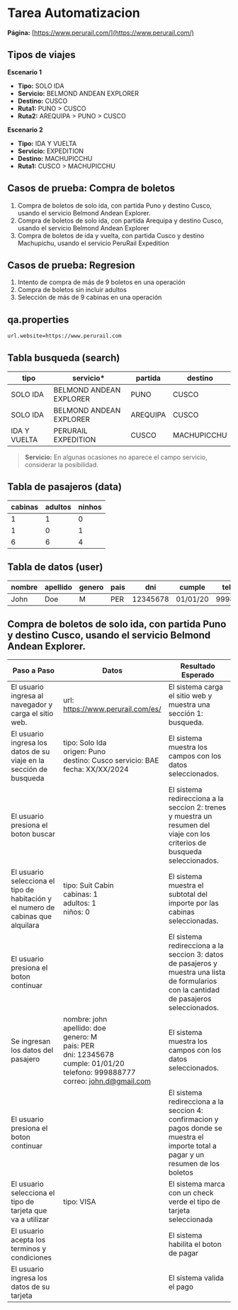 # Tarea Automatizacion

**Página:** [https://www.perurail.com/](https://www.perurail.com/)

## Tipos de viajes

**Escenario 1**
- **Tipo:** SOLO IDA
- **Servicio:** BELMOND ANDEAN EXPLORER
- **Destino:** CUSCO
- **Ruta1:** PUNO > CUSCO
- **Ruta2:** AREQUIPA > PUNO > CUSCO

**Escenario 2**
- **Tipo:** IDA Y VUELTA
- **Servicio:** EXPEDITION
- **Destino:** MACHUPICCHU
- **Ruta1:** CUSCO > MACHUPICCHU

## Casos de prueba: Compra de boletos

1. Compra de boletos de solo ida, con partida Puno y destino Cusco, usando el servicio Belmond Andean Explorer.
2. Compra de boletos de solo ida,  con partida Arequipa y destino Cusco, usando el servicio Belmond Andean Explorer
3. Compra de boletos de ida y vuelta, con partida Cusco y destino Machupichu, usando el servicio PeruRail Expedition

## Casos de prueba: Regresion

1. Intento de compra de más de 9 boletos en una operación
2. Compra de boletos sin incluir adultos
3. Selección de más de 9 cabinas en una operación

## qa.properties

```bash
url.website=https://www.perurail.com
```

## Tabla busqueda (search)

| tipo         | servicio*               | partida  | destino     |
|--------------|-------------------------|----------|-------------|
| SOLO IDA     | BELMOND ANDEAN EXPLORER | PUNO     | CUSCO       |
| SOLO IDA     | BELMOND ANDEAN EXPLORER | AREQUIPA | CUSCO       |
| IDA Y VUELTA | PERURAIL EXPEDITION     | CUSCO    | MACHUPICCHU |

> **Servicio:** En algunas ocasiones no aparece el campo servicio, considerar la posibilidad.

## Tabla de pasajeros (data)

| cabinas | adultos | ninhos |
|---------|---------|--------|
| 1       | 1       | 0      |
| 1       | 0       | 1      |
| 6       | 6       | 4      |

## Tabla de datos (user)

| nombre | apellido | genero | pais | dni      | cumple   | telefono  | correo           |
|--------|----------|--------|------|----------|----------|-----------|------------------|
| John   | Doe      | M      | PER  | 12345678 | 01/01/20 | 999888777 | john.d@gmail.com |

## Compra de boletos de solo ida, con partida Puno y destino Cusco, usando el servicio Belmond Andean Explorer.

| Paso a Paso                                                                      | Datos                                                                                                                                                                | Resultado Esperado                                                                                                                        |
|----------------------------------------------------------------------------------|----------------------------------------------------------------------------------------------------------------------------------------------------------------------|-------------------------------------------------------------------------------------------------------------------------------------------|
| El usuario ingresa al navegador y carga el sitio web.                            | url: https://www.perurail.com/es/                                                                                                                                    | El sistema carga el sitio web y muestra una sección 1: busqueda.                                                                          |
| El usuario ingresa los datos de su viaje en la sección de busqueda               | tipo: Solo Ida <br/> origen: Puno <br/>destino: Cusco servicio: BAE <br/> fecha: XX/XX/2024                                                                          | El sistema muestra los campos con los datos seleccionados.                                                                                |
| El usuario presiona el boton buscar                                              |                                                                                                                                                                      | El sistema redirecciona a la seccion 2: trenes y muestra un resumen del viaje con los criterios de busqueda seleccionados.                |
| El usuario selecciona el tipo de habitación y el numero de cabinas que alquilara | tipo: Suit Cabin <br/> cabinas: 1 <br/> adultos: 1 <br/> niños: 0                                                                                                    | El sistema muestra el subtotal del importe por las cabinas seleccionadas.                                                                 |
| El usuario presiona el boton continuar                                           |                                                                                                                                                                      | El sistema redirecciona a la seccion 3: datos de pasajeros y muestra una lista de formularios con la cantidad de pasajeros seleccionados. |
| Se ingresan los datos del pasajero                                               | nombre: john <br/> apellido: doe <br/> genero: M <br/> pais: PER <br/> dni: 12345678 <br/> cumple: 01/01/20 <br/> telefono: 999888777 <br/> correo: john.d@gmail.com | El sistema muestra los campos con los datos seleccionados.                                                                                |
| El usuario presiona el boton continuar                                           |                                                                                                                                                                      | El sistema redirecciona a la seccion 4: confirmacion y pagos donde se muestra el importe total a pagar y un resumen de los boletos        |
| El usuario selecciona el tipo de tarjeta que va a utilizar                       | tipo: VISA                                                                                                                                                           | El sistema marca con un check verde el tipo de tarjeta seleccionada                                                                       |
| El usuario acepta los terminos y condiciones                                     |                                                                                                                                                                      | El sistema habilita el boton de pagar                                                                                                     |
| El usuario ingresa los datos de su tarjeta                                       |                                                                                                                                                                      | El sistema valida el pago                                                                                                                 |
